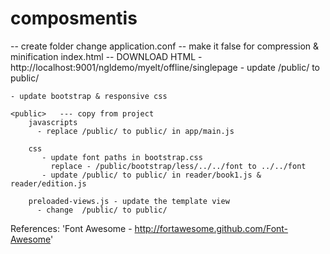 composmentis
============

<offline-app>   -- create folder
    change application.conf -- make it false for compression & minification
	index.html  -- DOWNLOAD HTML - http://localhost:9001/ngldemo/myelt/offline/singlepage
	- update /public/ to public/

	- update bootstrap & responsive css

	<public>   --- copy from project
		javascripts
		  - replace /public/ to public/ in app/main.js

		css
		   - update font paths in bootstrap.css
		     replace - /public/bootstrap/less/../../font to ../../font
           - update /public/ to public/ in reader/book1.js & reader/edition.js

		preloaded-views.js - update the template view
		  - change  /public/ to public/

References:
'Font Awesome - http://fortawesome.github.com/Font-Awesome'